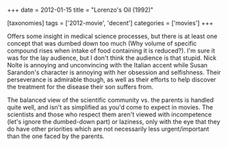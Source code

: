 +++
date = 2012-01-15
title = "Lorenzo's Oil (1992)"

[taxonomies]
tags = ['2012-movie', 'decent']
categories = ['movies']
+++

Offers some insight in medical science processes, but there is at least
one concept that was dumbed down too much (Why volume of specific
compound rises when intake of food containing it is reduced?). I'm sure
it was for the lay audience, but I don't think the audience is that
stupid. Nick Nolte is annoying and unconvincing with the Italian accent
while Susan Sarandon's character is annoying with her obsession and
selfishness. Their perseverance is admirable though, as well as their
efforts to help discover the treatment for the disease their son suffers
from.

The balanced view of the scientific community vs. the parents is handled
quite well, and isn't as simplified as you'd come to expect in movies.
The scientists and those who respect them aren't viewed with
incompetence (let's ignore the dumbed-down part) or laziness, only with
the eye that they do have other priorities which are not necessarily
less urgent/important than the one faced by the parents.
